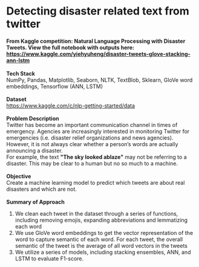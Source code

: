 # Detecting disaster related text from twitter<br>
#### From Kaggle competition: Natural Language Processing with Disaster Tweets. View the full notebook with outputs here: https://www.kaggle.com/yiehyuheng/disaster-tweets-glove-stacking-ann-lstm

<b>Tech Stack</b><br>
NumPy, Pandas, Matplotlib, Seaborn, NLTK, TextBlob, Sklearn, GloVe word embeddings, Tensorflow (ANN, LSTM)
<br><br>
<b>Dataset</b><br>
https://www.kaggle.com/c/nlp-getting-started/data
<br><br>
<b>Problem Description</b><br>
Twitter has become an important communication channel in times of emergency. Agencies are increasingly interested in monitoring Twitter for emergencies (i.e. disaster relief organizations and news agencies).<br>
However, it is not always clear whether a person’s words are actually announcing a disaster. <br>For example, the text <b>"The sky looked ablaze"</b> may not be referring to a disaster. This may be clear to a human but no so much to a machine.
<br><br>
<b>Objective</b><br>
Create a machine learning model to predict which tweets are about real disasters and which are not.
<br><br>
<b>Summary of Approach</b><br>
<ol>
  <li>We clean each tweet in the dataset through a series of functions, including removing emojis, expanding abbreviations and lemmatizing each word</li>
  <li>We use GloVe word embeddings to get the vector representation of the word to capture semantic of each word. For each tweet, the overall semantic of the tweet is the average of all word vectors in the tweets</li>
  <li>We utilize a series of models, including stacking ensembles, ANN, and LSTM to evaluate F1-score.</li>
</ol>
